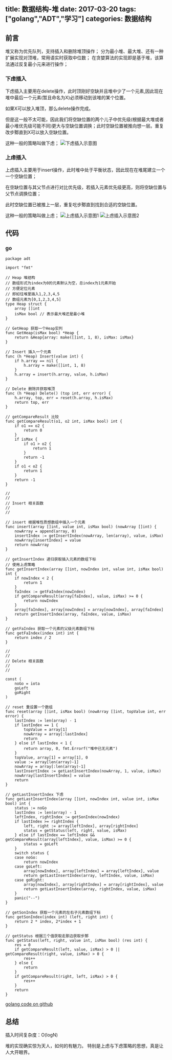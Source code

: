 title: 数据结构-堆
date: 2017-03-20
tags: ["golang","ADT","学习"]
categories:
  数据结构
---
## 前言 ##
堆又称为优先队列，支持插入和删除堆顶操作；
分为最小堆、最大堆、还有一种扩展实现对顶堆，常用语实时获取中位数；
在贪婪算法的实现即是基于堆，该算法通过反复最小元来进行操作；

### 下虑插入 ###
下虑插入主要用在delete操作，此时顶刚好空缺并且堆中少了一个元素,因此现在堆中最后一个元素(暂且命名为X)必须移动到该堆的某个位置。

如果X可以放入堆顶，那么delete操作完成。

但是这一般不太可能，因此我们将空缺位置的两个儿子中优先级(根据最大堆或者最小堆优先级可能不同)更大与空缺位置调换；此时空缺位置被推向想一层。重复改步鄹直到X可以放入空缺位置。

这种一般的策略叫做下虑；
![下虑插入示意图](/images/percolate-down.jpeg)

### 上虑插入 ###
上虑插入主要用于insert操作，此时堆中处于平衡状态，因此现在在堆尾建立一个一个空缺位置；

在空缺位置与其父节点进行对比优先级，若插入元素优先级更高，则将空缺位置与父节点调换位置；

此时空缺位置已被推上一层，重复吃步鄹直到找到合适的空缺位置。

这种一般的策略叫做上虑；
![上虑插入示意图1](/images/percolate-up1.jpeg)
![上虑插入示意图2](/images/percolate-up2.jpeg)

## 代码 ##
### go ###
```
package adt

import "fmt"

// Heap 堆结构
// 数组形式为index为0的元素默认为空，总index为1元素开始
// 方便定位元素
// 即如往堆里插入1,2,3,4,5
// 数组元素为[0,1,2,3,4,5]
type Heap struct {
	array []int
	isMax bool // 表示最大堆还是最小堆
}

// GetHeap 获取一个Heap实列
func GetHeap(isMax bool) *Heap {
	return &Heap{array: make([]int, 1, 8), isMax: isMax}
}

// Insert 插入一个元素
func (h *Heap) Insert(value int) {
	if h.array == nil {
		h.array = make([]int, 1, 8)
	}
	h.array = insert(h.array, value, h.isMax)
}

// Delete 删除并获取堆顶
func (h *Heap) Delete() (top int, err error) {
	h.array, top, err = reset(h.array, h.isMax)
	return top, err
}

// getCompareResult 比较
func getCompareResult(o1, o2 int, isMax bool) int {
	if o1 == o2 {
		return 0
	}
	if isMax {
		if o1 > o2 {
			return 1
		}
		return -1
	}
	if o1 < o2 {
		return 1
	}
	return -1
}

//
//
// Insert 相关函数
//
//

// insert 根据堆性质想数组中插入一个元素
func insert(array []int, value int, isMax bool) (nowArray []int) {
	nowArray = append(array, 0)
	insertIndex := getInsertIndex(nowArray, len(array), value, isMax)
	nowArray[insertIndex] = value
	return nowArray
}

// getInsertIndex 递归获取插入元素的数组下标
// 使用上虑策略
func getInsertIndex(array []int, nowIndex int, value int, isMax bool) int {
	if nowIndex < 2 {
		return 1
	}
	faIndex := getFaIndex(nowIndex)
	if getCompareResult(array[faIndex], value, isMax) >= 0 {
		return nowIndex
	}
	array[faIndex], array[nowIndex] = array[nowIndex], array[faIndex]
	return getInsertIndex(array, faIndex, value, isMax)
}

// getFaIndex 获取一个元素的父级元素数组下标
func getFaIndex(index int) int {
	return index / 2
}

//
//
// Delete 相关函数
//
//

const (
	noGo = iota
	goLeft
	goRight
)

// reset 重设置一个数组
func reset(array []int, isMax bool) (nowArray []int, topValue int, err error) {
	lastIndex := len(array) - 1
	if lastIndex == 1 {
		topValue = array[1]
		nowArray = array[:lastIndex]
		return
	} else if lastIndex < 1 {
		return array, 0, fmt.Errorf("堆中已无元素")
	}
	topValue, array[1] = array[1], 0
	value := array[len(array)-1]
	nowArray = array[:len(array)-1]
	lastInsertIndex := getLastInsertIndex(nowArray, 1, value, isMax)
	nowArray[lastInsertIndex] = value
	return
}

// getLastInsertIndex 下虑
func getLastInsertIndex(array []int, nowIndex int, value int, isMax bool) int {
	status := noGo
	lastIndex := len(array) - 1
	leftIndex, rightIndex := getSonIndex(nowIndex)
	if lastIndex >= rightIndex {
		left, right := array[leftIndex], array[rightIndex]
		status = getStatus(left, right, value, isMax)
	} else if lastIndex == leftIndex && getCompareResult(array[leftIndex], value, isMax) >= 0 {
		status = goLeft
	}
	switch status {
	case noGo:
		return nowIndex
	case goLeft:
		array[nowIndex], array[leftIndex] = array[leftIndex], value
		return getLastInsertIndex(array, leftIndex, value, isMax)
	case goRight:
		array[nowIndex], array[rightIndex] = array[rightIndex], value
		return getLastInsertIndex(array, rightIndex, value, isMax)
	}
	panic("--")
}

// getSonIndex 获取一个元素的左右子元素数组下标
func getSonIndex(index int) (left, right int) {
	return 2 * index, 2*index + 1
}

// getStatus 根据三个值获取走那边获取步鄹
func getStatus(left, right, value int, isMax bool) (res int) {
	res = 0
	if getCompareResult(left, value, isMax) > 0 || getCompareResult(right, value, isMax) > 0 {
		res++
	} else {
		return
	}
	if getCompareResult(right, left, isMax) > 0 {
		res++
	}
	return
}

```
[golang code on github](https://github.com/fudali113/learn-basic/blob/master/adt/head.go)

## 总结 ##
插入时间复杂度：O(logN)

堆的实现确实惊为天人，如何的有魅力。
特别是上虑与下虑策略的思想，真是让人大开眼界。
